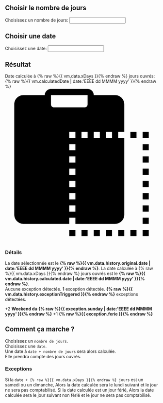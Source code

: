 ## Choisir le nombre de jours

<column class="x-days">
    <label class="x-days-label"
           for="x-days-input">
        Choisissez un nombre de jours:
    </label>
    <input class="x-days-input"
           type="number" 
           ng-model="vm.data.xDays" 
           id="x-days-input" 
           name="x-days-input"
           tabindex="0"
           min="1"
           ng-change="vm.methods.onDaysInputChange()">
</column>

## Choisir une date

<column class="initial-date">
    <label class="initial-date-label"
           for="initialDate">
        Choisissez une date:
    </label>
    <datepicker class="initial-date-datepicker"
                date-set="{% raw %}{{vm.data.today}}{% endraw %}"
                date-format="EEEE dd MMMM yyyy"
                date-week-start-day="1"
                date-typer="false"
                button-prev="<svg viewBox='0 0 50 50'><g><path d='M 34.960938 2.980469 C 34.441406 2.996094 33.949219 3.214844 33.585938 3.585938 L 13.585938 23.585938 C 12.804688 24.367188 12.804688 25.632813 13.585938 26.414063 L 33.585938 46.414063 C 34.085938 46.9375 34.832031 47.148438 35.535156 46.964844 C 36.234375 46.78125 36.78125 46.234375 36.964844 45.535156 C 37.148438 44.832031 36.9375 44.085938 36.414063 43.585938 L 17.828125 25 L 36.414063 6.414063 C 37.003906 5.839844 37.183594 4.960938 36.863281 4.199219 C 36.539063 3.441406 35.785156 2.957031 34.960938 2.980469 Z '></path></g></svg>"
                button-next="<svg viewBox='0 0 50 50'><g><path d='M 14.980469 2.980469 C 14.164063 2.980469 13.433594 3.476563 13.128906 4.230469 C 12.820313 4.984375 13.003906 5.847656 13.585938 6.414063 L 32.171875 25 L 13.585938 43.585938 C 13.0625 44.085938 12.851563 44.832031 13.035156 45.535156 C 13.21875 46.234375 13.765625 46.78125 14.464844 46.964844 C 15.167969 47.148438 15.914063 46.9375 16.414063 46.414063 L 36.414063 26.414063 C 37.195313 25.632813 37.195313 24.367188 36.414063 23.585938 L 16.414063 3.585938 C 16.035156 3.199219 15.519531 2.980469 14.980469 2.980469 Z '></path></g></svg>"
                button-prev-title="Précédent"
                button-next-title="Suivant"
                date-month-title="Mois sélectionné"
                date-year-title="Année sélectionnée"
                datepicker-toggle="false"
                datepicker-show="{% raw %}{{vm.data.showDatepicker}}{% endraw %}"
                ng-mouseenter="vm.data.isHoverDatepicker = true"
                ng-mouseleave="vm.data.isHoverDatepicker = false">
        <input class="initial-date-input"
               ng-class="{selected: vm.data.showDatepicker}"
               type="text" 
               ng-model="vm.initialDate" 
               id="initialDate" 
               name="initialDate"
               tabindex="0"
               onfocus="this.blur()"
               on-enter="vm.methods.onDatepickerEnter()"
               ng-focus="vm.methods.onDatepickerFocus($event)"
               ng-change="vm.methods.onInitialDateChange()">
    </datepicker>
</column>

## Résultat

<column class="calculated-date">
    <span class="calculated-date-label">
        Date calculée à {% raw %}{{ vm.data.xDays }}{% endraw %} jours ouvrés:
    </span>
    <row>
        <date class="calculated-date-value-container">
            <value class="calculated-date-value">{% raw %}{{ vm.calculatedDate | date:'EEEE dd MMMM yyyy' }}{% endraw %}</value>
        </date>
        <copy-btn ngclipboard 
                  data-clipboard-target=".calculated-date-value"
                  ngclipboard-success="vm.methods.onCopySuccess()">
            <svg viewBox="0 0 50 50">
                <g>
                    <path d="M 15 0 C 13.90625 0 13 0.90625 13 2 L 6 2 C 4.347656 2 3 3.347656 3 5 L 3 41 C 3 42.652344 4.347656 44 6 44 L 21 44 L 21 42 L 23 42 L 23 44 L 36 44 C 37.652344 44 39 42.652344 39 41 L 39 16 L 37 16 L 37 14 L 39 14 L 39 5 C 39 3.347656 37.652344 2 36 2 L 29 2 C 29 0.90625 28.09375 0 27 0 Z M 15 2 L 27 2 L 27 5 C 27 5.566406 26.566406 6 26 6 L 16 6 C 15.433594 6 15 5.566406 15 5 Z M 21 14 L 23 14 L 23 16 L 21 16 Z M 25 14 L 27 14 L 27 16 L 25 16 Z M 29 14 L 31 14 L 31 16 L 29 16 Z M 33 14 L 35 14 L 35 16 L 33 16 Z M 41 14 L 41 16 L 43 16 L 43 14 Z M 45 14 L 45 16 L 47 16 L 47 14 Z M 21 18 L 23 18 L 23 20 L 21 20 Z M 45 18 L 45 20 L 47 20 L 47 18 Z M 21 22 L 23 22 L 23 24 L 21 24 Z M 45 22 L 45 24 L 47 24 L 47 22 Z M 21 26 L 23 26 L 23 28 L 21 28 Z M 45 26 L 45 28 L 47 28 L 47 26 Z M 21 30 L 23 30 L 23 32 L 21 32 Z M 45 30 L 45 32 L 47 32 L 47 30 Z M 21 34 L 23 34 L 23 36 L 21 36 Z M 45 34 L 45 36 L 47 36 L 47 34 Z M 21 38 L 23 38 L 23 40 L 21 40 Z M 45 38 L 45 40 L 47 40 L 47 38 Z M 45 42 L 45 44 L 47 44 L 47 42 Z M 21 46 L 21 48 L 23 48 L 23 46 Z M 25 46 L 25 48 L 27 48 L 27 46 Z M 29 46 L 29 48 L 31 48 L 31 46 Z M 33 46 L 33 48 L 35 48 L 35 46 Z M 37 46 L 37 48 L 39 48 L 39 46 Z M 41 46 L 41 48 L 43 48 L 43 46 Z M 45 46 L 45 48 L 47 48 L 47 46 Z "></path>
                </g>
            </svg>
        </copy-btn>
    </row>
</column>

<h3 ng-if="vm.data.history"
    id="détails">
    Détails
</h3>

<p ng-if="vm.data.history">
    <row>
        <span>La date sélectionnée est le <strong>{% raw %}{{ vm.data.history.original.date | date:'EEEE dd MMMM yyyy' }}{% endraw %}</strong>.</span>
    </row>
    <row>
        <span>La date calculée à {% raw %}{{ vm.data.xDays }}{% endraw %} jours ouvrés est le <strong>{% raw %}{{ vm.data.history.calculated.date | date:'EEEE dd MMMM yyyy' }}{% endraw %}</strong>.</span>
    </row>
    <br>
    <row ng-if="!vm.data.history.exception">
        <span>Aucune exception détectée.</span>
    </row>
    <row ng-if="vm.data.history.exceptionTriggered === 1">
        <span><strong>1</strong> exception détectée.</span>
    </row>
    <row ng-if="vm.data.history.exceptionTriggered > 1">
        <span><strong>{% raw %}{{ vm.data.history.exceptionTriggered }}{% endraw %}</strong> exceptions détectées.</span>
    </row>
</p>

<error class="with-animation"
       ng-if="vm.data.history && vm.data.history.exception"
       ng-repeat="exception in vm.data.history.exceptionList track by $index"
       ng-switch="exception.type"
       ng-style="{'animation-delay': ($index * 100 + 'ms')}">
    <span ng-switch-when="weekend">
    	<quantity>+2</quantity>
    	<strong>Weekend du {% raw %}{{ exception.sunday | date:'EEEE dd MMMM yyyy' }}{% endraw %}</strong>
    </span>
    <span ng-switch-when="ferie">
    	<quantity>+1</quantity>
    	<strong>{% raw %}{{ exception.ferie }}{% endraw %}</strong></span>
</error>

## Comment ça marche ?

Choisissez un `nombre de jours`.  
Choisissez une `date`.  
Une date à `date + nombre de jours` sera alors calculée.  
Elle prendra compte des jours ouvrés.

### Exceptions

<neutral>
    <row>
        <span>Si la <code>date + {% raw %}{{ vm.data.xDays }}{% endraw %} jours</code> est un samedi ou un dimanche,</span>
    </row>  
    <row>
        <span>Alors la date calculée sera le lundi suivant et le jour ne sera pas comptabilisé.</span>
    </row>  
</neutral>

<neutral>
    <row>
        <span>Si la date calculée est un jour férié,</span>
    </row>  
    <row>
        <span>Alors la date calculée sera le jour suivant non férié et le jour ne sera pas comptabilisé.</span>
    </row>  
</neutral>
